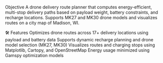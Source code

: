 Objective
A drone delivery route planner that computes energy-efficient, multi-stop delivery paths based on payload weight, battery constraints, and recharge locations. Supports MK27 and MK30 drone models and visualizes routes on a city map of Madison, WI.

🛠 Features
Optimizes drone routes across 17+ delivery locations using payload and battery data
Supports dynamic recharge planning and drone model selection (MK27, MK30)
Visualizes routes and charging stops using Matplotlib, Cartopy, and OpenStreetMap
Energy usage minimized using Gamspy optimization models
